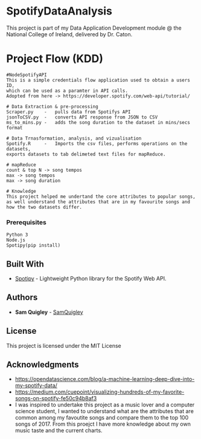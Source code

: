 # SpotifyDataAnalysis

This project is part of my Data Application Development module @ the National College of Ireland, delivered by Dr. Caton. 

# Project Flow (KDD)
```
#NodeSpotifyAPI
This is a simple credentials flow application used to obtain a users ID, 
which can be used as a paramter in API calls. 
Adopted from here -> https://developer.spotify.com/web-api/tutorial/

# Data Extraction & pre-processing
Scraper.py    -   pulls data from Spotifys API
jsonToCSV.py  -   converts API response from JSON to CSV
ms_to_mins.py -   adds the song duration to the dataset in mins/secs format

# Data Trnasformation, analysis, and vizualisation
Spotify.R     -   Imports the csv files, performs operations on the datasets, 
exports datasets to tab delimeted text files for mapReduce.

# mapReduce
count & top N -> song tempos
max -> song tempos
max -> song duration

# Knowledge
This project helped me undertand the core attributes to popular songs, 
as well understand the attributes that are in my favourite songs and how the two datasets differ.
```

### Prerequisites

```
Python 3
Node.js
Spotipy(pip install)
```


## Built With

* [Spotipy](http://spotipy.readthedocs.io/en/latest/) - Lightweight Python library for the Spotify Web API.


## Authors

* **Sam Quigley** - [SamQuigley](https://github.com/SamQuigley)

## License

This project is licensed under the MIT License

## Acknowledgments

* https://opendatascience.com/blog/a-machine-learning-deep-dive-into-my-spotify-data/
* https://medium.com/cuepoint/visualizing-hundreds-of-my-favorite-songs-on-spotify-fe50c94b8af3
* I was inspired to undertake this project as a music lover and a computer science student, I wanted to understand what are the attributes that are common among my favoutite songs and compare them to the top 100 songs of 2017. From this proejct I have more knowledge about my own music taste and the current charts. 
